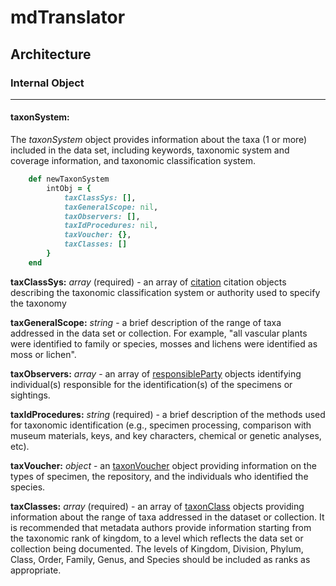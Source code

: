 # mdTranslator

## Architecture

### Internal Object
---
#### taxonSystem:

The *taxonSystem* object provides information about the taxa (1 or more) included in the data set, including keywords, taxonomic system and coverage information, and taxonomic classification system.

````ruby
    def newTaxonSystem
        intObj = {
            taxClassSys: [],
            taxGeneralScope: nil,
            taxObservers: [],
            taxIdProcedures: nil,
            taxVoucher: {},
            taxClasses: []
        }
    end
````

__taxClassSys:__ *array* (required) - an array of [citation](../mdtranslator/citation.md) citation objects describing the taxonomic classification system or authority used to specify the taxonomy

__taxGeneralScope:__ *string* - a brief description of the range of taxa addressed in the data set or collection. For example, "all vascular plants were identified to family or species, mosses and lichens were identified as moss or lichen".

__taxObservers:__ *array* - an array of [responsibleParty](../mdtranslator/responsibleParty.md) objects identifying individual(s) responsible for the identification(s) of the specimens or sightings.

__taxIdProcedures:__ *string* (required) - a brief description of the methods used for taxonomic identification (e.g., specimen processing, comparison with museum materials, keys, and key characters, chemical or genetic analyses, etc).

__taxVoucher:__ *object* - an [taxonVoucher](../mdtranslator/taxonVoucher.md) object providing information on the types of specimen, the repository, and the individuals who identified the species.

__taxClasses:__ *array* (required) - an array of [taxonClass](../mdtranslator/taxonClass.md) objects providing information about the range of taxa addressed in the dataset or collection. It is recommended that metadata authors provide information starting from the taxonomic rank of kingdom, to a level which reflects the data set or collection being documented. The levels of Kingdom, Division, Phylum, Class, Order, Family, Genus, and Species should be included as ranks as appropriate.
